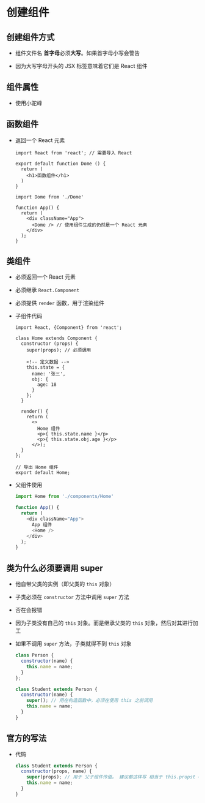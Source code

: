 # 创建组件

## 创建组件方式

  - 组件文件名 **首字母**必须**大写**。如果首字母小写会警告

  - 因为大写字母开头的 JSX 标签意味着它们是 React 组件

## 组件属性

  - 使用小驼峰

## 函数组件

  - 返回一个 React 元素

    ```react&#x20;jsx
    import React from 'react'; // 需要导入 React

    export default function Dome () {
      return (
        <h1>函数组件</h1>
      )
    }
    ```

    ```react&#x20;jsx
    import Dome from './Dome'

    function App() {
      return (
        <div className="App">
          <Dome /> // 使用组件生成的仍然是一个 React 元素
        </div>
      );
    }
    ```

## 类组件

  - 必须返回一个 React 元素

  - 必须继承 `React.Component`

  - 必须提供  `render` 函数，用于渲染组件

  - 子组件代码

    ```react&#x20;jsx
    import React, {Component} from 'react';

    class Home extends Component {
      constructor (props) {
        super(props); // 必须调用

        <!-- 定义数据 -->
        this.state = {
          name: '张三',
          obj: {
            age: 18
          }
        };
      }

      render() {
        return (
          <>
            Home 组件
            <p>{ this.state.name }</p>
            <p>{ this.state.obj.age }</p>
          </>);
      }
    };

    // 导出 Home 组件
    export default Home;
    ```

  - 父组件使用

    ```javascript
    import Home from './components/Home'

    function App() {
      return (
        <div className="App">
          App 组件
          <Home />
        </div>
      );
    }
    ```

## 类为什么必须要调用 super

  - 他自带父类的实例（即父类的 `this` 对象）

  - 子类必须在 `constructor` 方法中调用 `super` 方法

  - 否在会报错

  - 因为子类没有自己的 `this` 对象。而是继承父类的 `this` 对象，然后对其进行加工

  - 如果不调用 `super` 方法，子类就得不到 `this` 对象

    ```javascript
    class Person {
      constructor(name) {
        this.name = name;
      }
    };

    class Student extends Person {
      constructor(name) {
        super(); // 用在构造函数中，必须在使用 this 之前调用
        this.name = name;
      }
    }
    ```

## 官方的写法

  - 代码

    ```javascript
    class Student extends Person {
      constructor(props, name) {
        super(props); // 用于 父子组件传值。 建议都这样写 相当于 this.propst = props;
        this.name = name;
      }
    }
    ```
